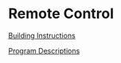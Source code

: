 # Remote Control

[Building Instructions](https://le-www-live-s.legocdn.com/sc/media/lessons/mindstorms-ev3/building-instructions/model-expansion-set/ev3-model-expansion-set-remote-control-1a946820abf80e7dc690edd26b95874a.pdf)

[Program Descriptions](https://le-www-live-s.legocdn.com/sc/media/files/ev3-program-descriptions/ev3-program-description-remote-control-9dcf145e84f69019ac9982fadd06c7cd.pdf)
